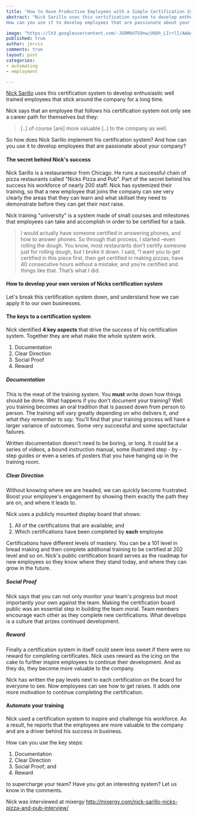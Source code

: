 ```yaml
---
title: "How to Have Productive Employees with a Simple Certification System"
abstract: "Nick Sarillo uses this certification system to develop enthusiastic well trained employees that stick around the company for a long time. 
How can you use it to develop employees that are passionate about your company?"

image: "https://lh3.googleusercontent.com/-JGRMbkTS9nw/UOUh_LIrrlI/AAAAAAAAAPU/j2RhLiXu7bI/s320/certification.png"
published: true
author: jervis
comments: true
layout: post
categories:
- automating
- employment

---
```


[Nick Sarillo](
http://mixergy.com/nick-sarillo-nicks-pizza-and-pub-interview/
) uses this certification system to develop enthusiastic well trained employees that stick around the company for a long time. 

Nick says that an employee that follows his certification system not only see a career path for themselves but they: 

> \[..\] of course \[are\] more valuable \[..\] to the company as well.

So how does Nick Sarillo implement his certification system? And how can you use it to develop employees that are passionate about your company?

<!--more-->

#### The secret behind Nick's success
Nick Sarillo is a restauranteur from Chicago. He runs a successful chain of pizza restaurants called "Nicks Pizza and Pub". Part of the secret behind his success his workforce of nearly 200 staff. Nick has systemized their training, so that a new employee that joins the company can see very clearly the areas that they can learn and what skillset they need to demonstrate before they can get their next raise. 

Nick training "university" is a system made of small courses and milestones that employees can take and accomplish in order to be certified for a task.

> I would actually have someone certified in answering phones, and how to answer phones. So through that process, I started –even rolling the dough. You know, most restaurants don’t certify someone just for rolling dough, but I broke it down. I said, “I want you to get certified in this piece first, then get certified in making pizzas; have 40 consecutive hours without a mistake; and you’re certified and things like that. That’s what I did.

#### How to develop your own version of Nicks certification system
Let's break this certification system down, and understand how we can apply it to our own businesses.

#### The keys to a certification system

Nick identified **4 key aspects** that drive the success of his certification system. Together they are what make the whole system work. 

1. Documentation
2. Clear Direction
3. Social Proof
4. Reward

##### Documentation

This is the meat of the training system. You **must** write down how things should be done. What happens if you don't document your training? Well you training becomes an oral tradition that is passed down from person to person. The training will vary greatly depending on who delivers it, *and what they remember to say*. You'll find that your training process will have a larger variance of outcomes. Some very successful and some spectactular failures.

Written documentation doesn't need to be boring, or long. It could be a series of videos, a bound instruction manual, some illustrated step - by - step guides or even a series of posters that you have hanging up in the training room.

##### Clear Direction

Without knowing where we are headed, we can quickly become frustrated. Boost your employee's engagement by showing them exactly the path they are on, and where it leads to.

Nick uses a publicly mounted display board that shows:

1. All of the certifications that are available; and
2. Which certifications have been completed by **each** employee 

Certifications have different levels of mastery. You can be a 101 level in bread making and then complete additional training to be certified at 202 level and so on.
Nick's public certification board serves as the roadmap for new employees so they know where they stand today, and where they can grow in the future.

##### Social Proof

Nick says that you can not only monitor your team's progress but most importantly your own against the team. Making the certification board public was an essential step in building the team moral. Team members encourage each other as they complete new certifications. What develops is a culture that prizes continued development. 

##### Reward

Finally a certification system in itself could seem less sweet if there were no reward for completing certificates. Nick uses reward as the icing on the cake to further inspire employees to continue their development. And as they do, they become more valuable to the company.

Nick has written the pay levels next to each certification on the board for everyone to see. Now employees can see how to get raises. It adds one more motivation to continue completing the certification.

#### Automate your training

Nick used a certification system to inspire and challenge his workforce. As a result, he reports that the employees are more valuable to the company and are a driver behind his success in business. 

How can you use the key steps:

1. Documentation
2. Clear Direction
3. Social Proof; and
4. Reward

to supercharge your team? Have you got an interesting system? Let us know in the comments.

Nick was interviewed at mixergy http://mixergy.com/nick-sarillo-nicks-pizza-and-pub-interview/